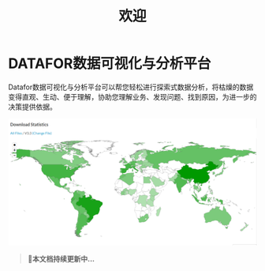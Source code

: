 ﻿---
sidebar_position: 1
description: 这是一个帮助文档。
keywords:
  [
    datafor,
    文档
  ]
slug: /
id: intro
title: 欢迎
---

# DATAFOR数据可视化与分析平台

Datafor数据可视化与分析平台可以帮您轻松进行探索式数据分析，将枯燥的数据变得直观、生动、便于理解，协助您理解业务、发现问题、找到原因，为进一步的决策提供依据。


<div align="left"><img  src="../static/img/datafor/image-20220301171626435.png"  /></div>

> 🚀**本文档持续更新中...**



